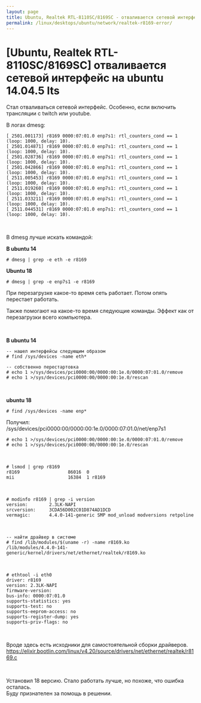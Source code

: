 ```yaml
---
layout: page
title: Ubuntu, Realtek RTL-8110SC/8169SC - отваливается сетевой интерфейс на ubuntu 14.04.5 lts
permalink: /linux/desktops/ubuntu/network/realtek-r8169-error/
---
```



#  [Ubuntu, Realtek RTL-8110SC/8169SC] отваливается сетевой интерфейс на ubuntu 14.04.5 lts

Стал отваливаться сетевой интерфейс. Особенно, если включить трансляции с twitch или youtube. 


В логах dmesg:

    [ 2501.001173] r8169 0000:07:01.0 enp7s1: rtl_counters_cond == 1 (loop: 1000, delay: 10).
    [ 2501.014871] r8169 0000:07:01.0 enp7s1: rtl_counters_cond == 1 (loop: 1000, delay: 10).
    [ 2501.028736] r8169 0000:07:01.0 enp7s1: rtl_counters_cond == 1 (loop: 1000, delay: 10).
    [ 2501.042866] r8169 0000:07:01.0 enp7s1: rtl_counters_cond == 1 (loop: 1000, delay: 10).
    [ 2511.005453] r8169 0000:07:01.0 enp7s1: rtl_counters_cond == 1 (loop: 1000, delay: 10).
    [ 2511.019260] r8169 0000:07:01.0 enp7s1: rtl_counters_cond == 1 (loop: 1000, delay: 10).
    [ 2511.033211] r8169 0000:07:01.0 enp7s1: rtl_counters_cond == 1 (loop: 1000, delay: 10).
    [ 2511.044531] r8169 0000:07:01.0 enp7s1: rtl_counters_cond == 1 (loop: 1000, delay: 10).


<br/>

В dmesg лучше искать командой:

**В ubuntu 14**

    # dmesg | grep -e eth -e r8169

**Ubuntu 18**

    # dmesg | grep -e enp7s1 -e r8169



При перезагрузке какое-то время сеть работает. Потом опять перестает работать.

Также помогают на какое-то время следующие команды. Эффект как от перезагрузки всего компьютера.

<br/>

**В ubuntu 14**

    -- нашел интерфейсы следующим образом
    # find /sys/devices -name eth*

    -- собственно перестартовка
    # echo 1 >/sys/devices/pci0000:00/0000:00:1e.0/0000:07:01.0/remove
    # echo 1 >/sys/devices/pci0000:00/0000:00:1e.0/rescan


<br/>

**ubuntu 18**

    # find /sys/devices -name enp*

Получил:  
/sys/devices/pci0000:00/0000:00:1e.0/0000:07:01.0/net/enp7s1

    # echo 1 >/sys/devices/pci0000:00/0000:00:1e.0/0000:07:01.0/remove
    # echo 1 >/sys/devices/pci0000:00/0000:00:1e.0/rescan

<br/>

    # lsmod | grep r8169
    r8169                  86016  0 
    mii                    16384  1 r8169

<br/>

    # modinfo r8169 | grep -i version
    version:        2.3LK-NAPI
    srcversion:     3CDA56D002C01D874AD1DCD
    vermagic:       4.4.0-141-generic SMP mod_unload modversions retpoline 

<br/>

    -- найти драйвер в системе
    # find /lib/modules/$(uname -r) -name r8169.ko
    /lib/modules/4.4.0-141-generic/kernel/drivers/net/ethernet/realtek/r8169.ko


<br/>

    # ethtool -i eth0
    driver: r8169
    version: 2.3LK-NAPI
    firmware-version: 
    bus-info: 0000:07:01.0
    supports-statistics: yes
    supports-test: no
    supports-eeprom-access: no
    supports-register-dump: yes
    supports-priv-flags: no


<br/>

Вроде здесь есть исходники для самостоятельной сборки драйверов.  
https://elixir.bootlin.com/linux/v4.20/source/drivers/net/ethernet/realtek/r8169.c


<br/>

Установил 18 версию. Стало работать лучше, но похоже, что ошибка осталась.  
Буду признателен за помощь в решении.